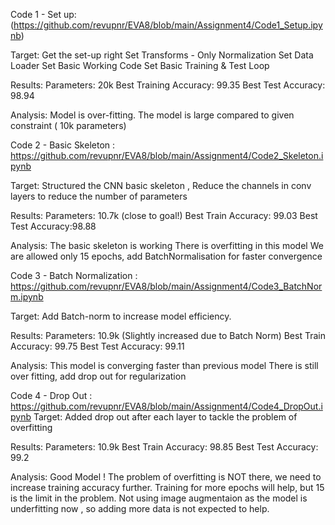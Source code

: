 Code 1 - Set up:(https://github.com/revupnr/EVA8/blob/main/Assignment4/Code1_Setup.ipynb)

Target:
Get the set-up right
Set Transforms - Only Normalization
Set Data Loader
Set Basic Working Code
Set Basic Training  & Test Loop

Results:
Parameters: 20k
Best Training Accuracy: 99.35
Best Test Accuracy: 98.94

Analysis:
Model is over-fitting.
The model is large compared to given constraint ( 10k parameters)


Code 2 - Basic Skeleton : https://github.com/revupnr/EVA8/blob/main/Assignment4/Code2_Skeleton.ipynb

Target:
Structured the CNN basic skeleton , 
Reduce the channels in conv layers to reduce the number of parameters

Results:
Parameters: 10.7k (close to goal!)
Best Train Accuracy: 99.03
Best Test Accuracy:98.88

Analysis:
The basic skeleton is working
There is overfitting in this model
We are allowed only 15 epochs, add BatchNormalisation for faster convergence

Code 3 - Batch Normalization : https://github.com/revupnr/EVA8/blob/main/Assignment4/Code3_BatchNorm.ipynb

Target:
Add Batch-norm to increase model efficiency.

Results:
Parameters: 10.9k (Slightly increased due to Batch Norm)
Best Train Accuracy: 99.75
Best Test Accuracy: 99.11

Analysis:
This model is converging faster than previous model
There is still over fitting, add drop out for regularization

Code 4 - Drop Out : https://github.com/revupnr/EVA8/blob/main/Assignment4/Code4_DropOut.ipynb
Target: Added drop out after each layer to tackle the problem of overfitting

Results: 
Parameters: 10.9k 
Best Train Accuracy: 98.85 
Best Test Accuracy: 99.2

Analysis: Good Model ! The problem of overfitting is NOT there, we need to increase training accuracy further. Training for more epochs will help, but 15 is the limit in the problem. Not using image augmentaion as the model is underfitting now , so adding more data is not expected to help.


